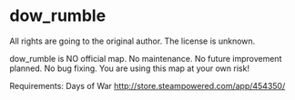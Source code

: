 # dow_rumble

All rights are going to the original author. The license is unknown.

dow_rumble is NO official map. No maintenance.
No future improvement planned. No bug fixing.
You are using this map at your own risk!

Requirements:
Days of War http://store.steampowered.com/app/454350/
